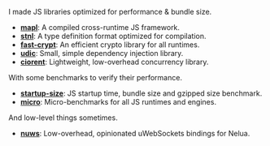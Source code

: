 I made JS libraries optimized for performance & bundle size.
- [**mapl**](https://github.com/mapljs/web): A compiled cross-runtime JS framework.
- [**stnl**](https://github.com/re-utils/stnl): A type definition format optimized for compilation.
- [**fast-crypt**](https://github.com/re-utils/fast-crypt): An efficient crypto library for all runtimes. 
- [**udic**](https://github.com/re-utils/di): Small, simple dependency injection library.
- [**ciorent**](https://github.com/re-utils/ciorent): Lightweight, low-overhead concurrency library.

With some benchmarks to verify their performance.
- [**startup-size**](https://github.com/js-benchmark-all/startup-size): JS startup time, bundle size and gzipped size benchmark.
- [**micro**](https://github.com/js-benchmark-all/micro): Micro-benchmarks for all JS runtimes and engines.

And low-level things sometimes.
- [**nuws**](https://github.com/aquapi/nuws): Low-overhead, opinionated uWebSockets bindings for Nelua.
